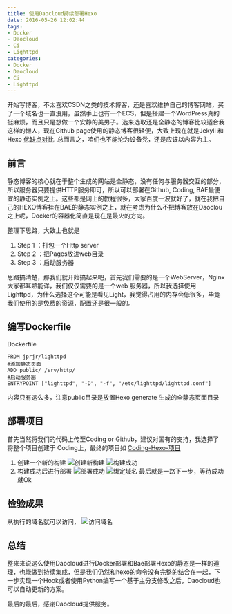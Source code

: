```yaml
---
title: 使用Daocloud持续部署Hexo
date: 2016-05-26 12:02:44
tags:
- Docker
- Daocloud
- Ci
- Lighttpd
categories:
- Docker
- Daocloud
- Ci
- Lighttpd
---
```


开始写博客，不太喜欢CSDN之类的技术博客，还是喜欢维护自己的博客网站，买了一个域名也一直没用，虽然手上也有一个ECS，但是搭建一个WordPress真的挺麻烦，而且只是想做一个安静的美男子。选来选取还是全静态的博客比较适合我这样的懒人，现在Github page使用的静态博客很轻便，大致上现在就是Jekyll 和 Hexo [优缺点对比](https://www.zhihu.com/question/21981094). 总而言之，咱们也不能沦为设备党，还是应该以内容为主。

## 前言

静态博客的核心就在于整个生成的网站是全静态，没有任何与服务器交互的部分，所以服务器只要提供HTTP服务即可，所以可以部署在Github, Coding, BAE最便宜的静态实例之上。这些都是网上的教程很多，大家百度一波就好了，就在我把自己的HEXO博客挂在BAE的静态实例之上，就在考虑为什么不把博客放在Daoclou之上呢，Docker的容器化简直是现在是最火的方向。

整理下思路，大致上也就是

1. Step 1 ：打包一个Http server
2. Step 2 ：把Pages放进web目录
3. Step 3 ：启动服务器

思路搞清楚，那我们就开始搞起来吧，首先我们需要的是一个WebServer，Nginx大家都耳熟能详，我们仅仅需要的是一个web 服务器，所以我选择使用Lighttpd，为什么选择这个可能是看见Light，我觉得占用的内存会低很多，毕竟我们使用的是免费的资源，配置还是很一般的。

## 编写Dockerfile
Dockerfile

	FROM jprjr/lighttpd
	#添加静态页面
	ADD public/ /srv/http/
	#启动服务器
	ENTRYPOINT ["lighttpd", "-D", "-f", "/etc/lighttpd/lighttpd.conf"]

内容只有这么多，注意public目录是放置Hexo generate 生成的全静态页面目录

## 部署项目
首先当然将我们的代码上传至Coding or Github，建议对国有的支持，我选择了将整个项目创建于 Coding上，最终的项目如
[Coding-Hexo-项目](https://coding.net/u/yann/p/my-blog-page/git)

1. 创建一个新的构建
![创建新构建](http://cache.yannxia.info/%E5%88%9B%E5%BB%BA%E6%96%B0%E6%9E%84%E5%BB%BA.png)
![构建成功](http://cache.yannxia.info/%E6%9E%84%E5%BB%BA%E6%88%90%E5%8A%9F.png)
2. 构建成功后进行部署
![部署成功](http://cache.yannxia.info/%E6%9E%84%E5%BB%BA%E6%88%90%E5%8A%9F.png)
![绑定域名](http://cache.yannxia.info/%E7%BB%91%E5%AE%9A%E5%9F%9F%E5%90%8D.png)
最后就是一路下一步，等待成功就Ok



## 检验成果
从执行的域名就可以访问，
![访问域名](http://cache.yannxia.info/5D5B2352-D79F-4AE1-936B-8046C3B39490.png)


## 总结
整来来说这么使用Daocloud进行Docker部署和Bae部署Hexo的静态是一样的道理，也能做到持续集成，但是我们仍然和hexo的命令没有完整的结合在一起，下一步实现一个Hook或者使用Python编写一个基于主分支修改之后，Daocloud也可以自动更新的方案。

最后的最后，感谢Daocloud提供服务。
